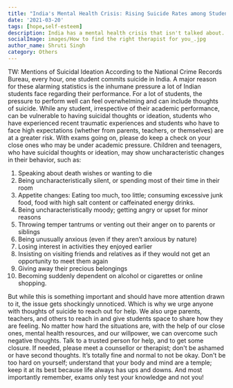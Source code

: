 ```yaml
---  
title: "India's Mental Health Crisis: Rising Suicide Rates among Students"
date: '2021-03-20'  
tags: [hope,self-esteem]  
description: India has a mental health crisis that isn't talked about. Learn more!  
socialImage: images/How to find the right therapist for you_.jpg
author_name: Shruti Singh
category: Others
---  
```

TW: Mentions of Suicidal Ideation
According to the National Crime Records Bureau, every hour, one student commits suicide in India. A major reason for these alarming statistics is the inhumane pressure a lot of Indian students face regarding their performance.
For a lot of students, the pressure to perform well can feel overwhelming and can include thoughts of suicide. While any student, irrespective of their academic performance, can be vulnerable to having suicidal thoughts or ideation, students who have experienced recent traumatic experiences and students who have to face high expectations (whether from parents, teachers, or themselves) are at a greater risk. 
With exams going on, please do keep a check on your close ones who may be under academic pressure. Children and teenagers, who have suicidal thoughts or ideation, may show uncharacteristic changes in their behavior, such as: 
1. Speaking about death wishes or wanting to die
2. Being uncharacteristically silent, or spending most of their time in their room 
3. Appetite changes: Eating too much, too little; consuming excessive junk food, food with high salt content or caffeinated energy drinks.
4. Being uncharacteristically moody; getting angry or upset for minor reasons
5. Throwing temper tantrums or venting out their anger on to parents or siblings
6. Being unusually anxious (even if they aren’t anxious by nature)
7. Losing interest in activities they enjoyed earlier
8. Insisting on visiting friends and relatives as if they would not get an opportunity to meet them again
9. Giving away their precious belongings
10. Becoming suddenly dependent on alcohol or cigarettes or online shopping.


But while this is something important and should have more attention drawn to it, the issue gets shockingly unnoticed. Which is why we urge anyone with thoughts of suicide to reach out for help. We also urge parents, teachers, and others to reach in and give students space to share how they are feeling. 
No matter how hard the situations are, with the help of our close ones, mental health resources, and our willpower, we can overcome such negative thoughts. 
 Talk to a trusted person for help, and to get some closure. If needed, please meet a counsellor or therapist; don't be ashamed or have second thoughts. It’s totally fine and normal to not be okay. Don't be too hard on yourself; understand that your body and mind are a temple; keep it at its best because life always has ups and downs. And most importantly remember, exams only test your knowledge and not you!

